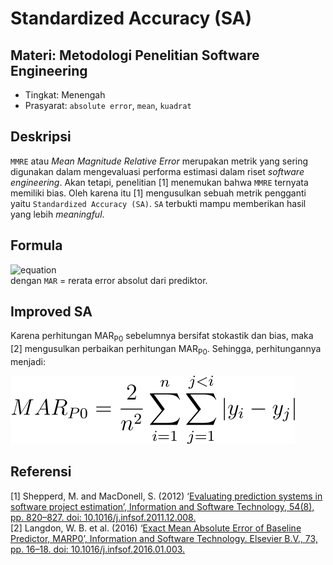 # Standardized Accuracy (SA)
## Materi: Metodologi Penelitian Software Engineering
* Tingkat: Menengah
* Prasyarat: `absolute error`, `mean`, `kuadrat`
## Deskripsi
`MMRE` atau _Mean Magnitude Relative Error_ merupakan metrik yang sering digunakan dalam mengevaluasi performa estimasi dalam riset _software engineering_. Akan tetapi, penelitian [1] menemukan bahwa `MMRE` ternyata memiliki bias. Oleh karena itu [1] mengusulkan sebuah metrik pengganti yaitu `Standardized Accuracy (SA)`. `SA` terbukti mampu memberikan hasil yang lebih _meaningful_.

## Formula
![equation](https://latex.codecogs.com/gif.latex?SA=1-\frac{MAR}{MAR_P_0}*100) <br>
dengan `MAR` = rerata error absolut dari prediktor.

## Improved SA
Karena perhitungan MAR<sub>P0</sub> sebelumnya bersifat stokastik dan bias, maka [2] mengusulkan perbaikan perhitungan MAR<sub>P0</sub>. Sehingga, perhitungannya menjadi: <p>
![](mar_p0.svg)

## Referensi
[1] Shepperd, M. and MacDonell, S. (2012) ‘[Evaluating prediction systems in software project estimation’, Information and Software Technology, 54(8), pp. 820–827. doi: 10.1016/j.infsof.2011.12.008.](https://www.sciencedirect.com/science/article/pii/S095058491200002X) <br>
[2] Langdon, W. B. et al. (2016) ‘[Exact Mean Absolute Error of Baseline Predictor, MARP0’, Information and Software Technology. Elsevier B.V., 73, pp. 16–18. doi: 10.1016/j.infsof.2016.01.003.](https://linkinghub.elsevier.com/retrieve/pii/S0950584916000057)
